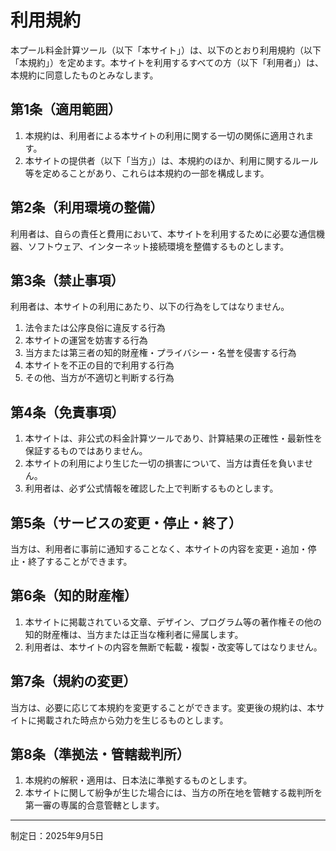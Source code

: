 # 利用規約

本プール料金計算ツール（以下「本サイト」）は、以下のとおり利用規約（以下「本規約」）を定めます。本サイトを利用するすべての方（以下「利用者」）は、本規約に同意したものとみなします。

## 第1条（適用範囲）

1. 本規約は、利用者による本サイトの利用に関する一切の関係に適用されます。
2. 本サイトの提供者（以下「当方」）は、本規約のほか、利用に関するルール等を定めることがあり、これらは本規約の一部を構成します。

## 第2条（利用環境の整備）

利用者は、自らの責任と費用において、本サイトを利用するために必要な通信機器、ソフトウェア、インターネット接続環境を整備するものとします。

## 第3条（禁止事項）

利用者は、本サイトの利用にあたり、以下の行為をしてはなりません。

1. 法令または公序良俗に違反する行為
2. 本サイトの運営を妨害する行為
3. 当方または第三者の知的財産権・プライバシー・名誉を侵害する行為
4. 本サイトを不正の目的で利用する行為
5. その他、当方が不適切と判断する行為

## 第4条（免責事項）

1. 本サイトは、非公式の料金計算ツールであり、計算結果の正確性・最新性を保証するものではありません。
2. 本サイトの利用により生じた一切の損害について、当方は責任を負いません。
3. 利用者は、必ず公式情報を確認した上で判断するものとします。

## 第5条（サービスの変更・停止・終了）

当方は、利用者に事前に通知することなく、本サイトの内容を変更・追加・停止・終了することができます。

## 第6条（知的財産権）

1. 本サイトに掲載されている文章、デザイン、プログラム等の著作権その他の知的財産権は、当方または正当な権利者に帰属します。
2. 利用者は、本サイトの内容を無断で転載・複製・改変等してはなりません。

## 第7条（規約の変更）

当方は、必要に応じて本規約を変更することができます。変更後の規約は、本サイトに掲載された時点から効力を生じるものとします。

## 第8条（準拠法・管轄裁判所）

1. 本規約の解釈・適用は、日本法に準拠するものとします。
2. 本サイトに関して紛争が生じた場合には、当方の所在地を管轄する裁判所を第一審の専属的合意管轄とします。

---

制定日：2025年9月5日

